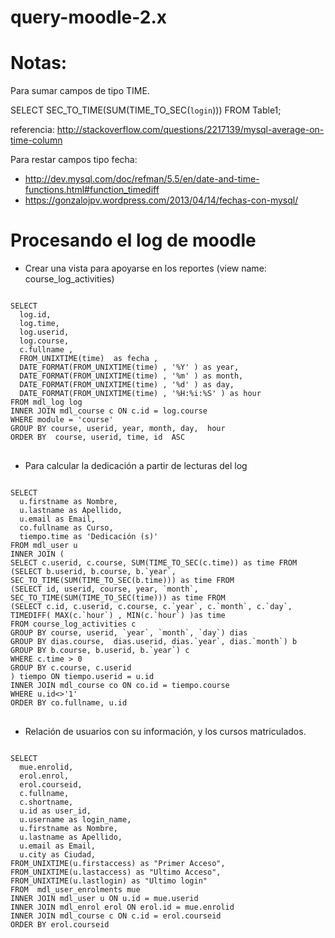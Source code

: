 query-moodle-2.x
================

Notas:
=======
Para sumar campos de tipo TIME.

SELECT SEC_TO_TIME(SUM(TIME_TO_SEC(`login`))) FROM Table1; 

referencia: http://stackoverflow.com/questions/2217139/mysql-average-on-time-column

Para restar campos tipo fecha: 
- http://dev.mysql.com/doc/refman/5.5/en/date-and-time-functions.html#function_timediff
- https://gonzalojpv.wordpress.com/2013/04/14/fechas-con-mysql/

Procesando el log de moodle
==============================

- Crear una vista para apoyarse en los reportes (view name: course_log_activities)
<pre>
<code>
SELECT
  log.id,
  log.time, 
  log.userid, 
  log.course, 
  c.fullname , 
  FROM_UNIXTIME(time)  as fecha ,
  DATE_FORMAT(FROM_UNIXTIME(time) , '%Y' ) as year,
  DATE_FORMAT(FROM_UNIXTIME(time) , '%m' ) as month,
  DATE_FORMAT(FROM_UNIXTIME(time) , '%d' ) as day,
  DATE_FORMAT(FROM_UNIXTIME(time) , '%H:%i:%S' ) as hour
FROM mdl_log log
INNER JOIN mdl_course c ON c.id = log.course
WHERE module = 'course'
GROUP BY course, userid, year, month, day,  hour
ORDER BY  course, userid, time, id  ASC
</code>
</pre>

- Para calcular la dedicación a partir de lecturas del log
<pre>
<code>
SELECT 
  u.firstname as Nombre, 
  u.lastname as Apellido, 
  u.email as Email,  
  co.fullname as Curso,  
  tiempo.time as 'Dedicación (s)' 
FROM mdl_user u
INNER JOIN (
SELECT c.userid, c.course, SUM(TIME_TO_SEC(c.time)) as time FROM 
(SELECT b.userid, b.course, b.`year`,  SEC_TO_TIME(SUM(TIME_TO_SEC(b.time))) as time FROM
(SELECT id, userid, course, year, `month`,  SEC_TO_TIME(SUM(TIME_TO_SEC(time))) as time FROM
(SELECT c.id, c.userid, c.course, c.`year`, c.`month`, c.`day`, TIMEDIFF( MAX(c.`hour`) , MIN(c.`hour`) )as time 
FROM course_log_activities c
GROUP BY course, userid, `year`, `month`, `day`) dias
GROUP BY dias.course,  dias.userid, dias.`year`, dias.`month`) b
GROUP BY b.course, b.userid, b.`year`) c
WHERE c.time > 0
GROUP BY c.course, c.userid
) tiempo ON tiempo.userid = u.id
INNER JOIN mdl_course co ON co.id = tiempo.course
WHERE u.id<>'1'
ORDER BY co.fullname, u.id
</code>
</pre>

- Relación de usuarios con su información, y los cursos matriculados.
<pre>
<code>
SELECT  
  mue.enrolid,
  erol.enrol,
  erol.courseid,
  c.fullname,
  c.shortname,
  u.id as user_id, 
  u.username as login_name, 
  u.firstname as Nombre, 
  u.lastname as Apellido, 
  u.email as Email,  
  u.city as Ciudad,  
FROM_UNIXTIME(u.firstaccess) as "Primer Acceso", 
FROM_UNIXTIME(u.lastaccess) as "Ultimo Acceso", 
FROM_UNIXTIME(u.lastlogin) as "Ultimo login"
FROM  mdl_user_enrolments mue
INNER JOIN mdl_user u ON u.id = mue.userid
INNER JOIN mdl_enrol erol ON erol.id = mue.enrolid
INNER JOIN mdl_course c ON c.id = erol.courseid
ORDER BY erol.courseid
</code>
</pre>
